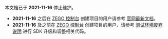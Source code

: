 <div class="mk-warning">

本文档已于 **2021-11-16** 停止维护。
- **2021-11-16** 之后在 [ZEGO 控制台](https://console.zego.im) 创建项目的用户请参考 [官网最新文档](!WhiteBoard-QuickStart/Solution_Implementation)。
- **2021-11-16** 及之前在 [ZEGO 控制台](https://console.zego.im) 创建项目的用户，请参考 [测试环境废弃说明](!OldDocWithTestEnv-TestEnvSupersessionDesc/TestEnvSupersessionDesc) 进行 SDK 升级和调整相关代码。

</div>


